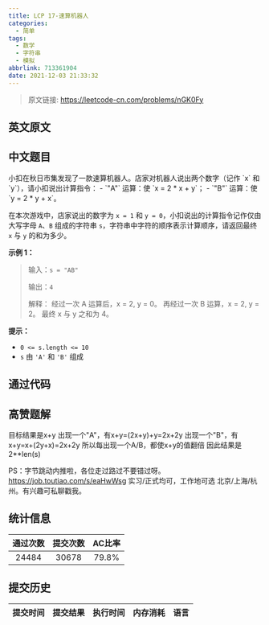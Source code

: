```yaml
---
title: LCP 17-速算机器人
categories:
  - 简单
tags:
  - 数学
  - 字符串
  - 模拟
abbrlink: 713361904
date: 2021-12-03 21:33:32
---
```


> 原文链接: https://leetcode-cn.com/problems/nGK0Fy


## 英文原文
<div></div>

## 中文题目
<div>小扣在秋日市集发现了一款速算机器人。店家对机器人说出两个数字（记作 `x` 和 `y`），请小扣说出计算指令：
- `"A"` 运算：使 `x = 2 * x + y`；
- `"B"` 运算：使 `y = 2 * y + x`。

在本次游戏中，店家说出的数字为 `x = 1` 和 `y = 0`，小扣说出的计算指令记作仅由大写字母 `A`、`B` 组成的字符串 `s`，字符串中字符的顺序表示计算顺序，请返回最终 `x` 与 `y` 的和为多少。

**示例 1：**
>输入：`s = "AB"`
> 
>输出：`4`
> 
>解释：
>经过一次 A 运算后，x = 2, y = 0。
>再经过一次 B 运算，x = 2, y = 2。
>最终 x 与 y 之和为 4。

**提示：**
- `0 <= s.length <= 10`
- `s` 由 `'A'` 和 `'B'` 组成


</div>

## 通过代码
<RecoDemo>
</RecoDemo>


## 高赞题解
目标结果是x+y
出现一个"A"，有x+y=(2x+y)+y=2x+2y
出现一个"B"，有x+y=x+(2y+x)=2x+2y
所以每出现一个A/B，都使x+y的值翻倍
因此结果是2**len(s)



PS：字节跳动内推啦，各位走过路过不要错过呀。
https://job.toutiao.com/s/eaHwWsg
实习/正式均可，工作地可选 北京/上海/杭州。有兴趣可私聊戳我。

## 统计信息
| 通过次数 | 提交次数 | AC比率 |
| :------: | :------: | :------: |
|    24484    |    30678    |   79.8%   |

## 提交历史
| 提交时间 | 提交结果 | 执行时间 |  内存消耗  | 语言 |
| :------: | :------: | :------: | :--------: | :--------: |
